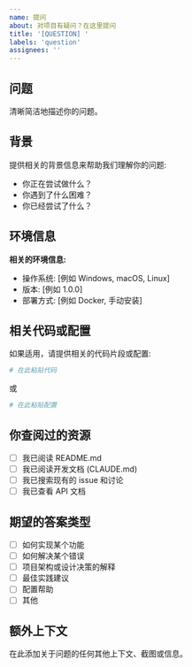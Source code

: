 ```yaml
---
name: 提问
about: 对项目有疑问？在这里提问
title: '[QUESTION] '
labels: 'question'
assignees: ''
---
```


## 问题

清晰简洁地描述你的问题。

## 背景

提供相关的背景信息来帮助我们理解你的问题:

- 你正在尝试做什么？
- 你遇到了什么困难？
- 你已经尝试了什么？

## 环境信息

**相关的环境信息:**
- 操作系统: [例如 Windows, macOS, Linux]
- 版本: [例如 1.0.0]
- 部署方式: [例如 Docker, 手动安装]

## 相关代码或配置

如果适用，请提供相关的代码片段或配置:

```python
# 在此粘贴代码
```

或

```yaml
# 在此粘贴配置
```

## 你查阅过的资源

- [ ] 我已阅读 README.md
- [ ] 我已阅读开发文档 (CLAUDE.md)
- [ ] 我已搜索现有的 issue 和讨论
- [ ] 我已查看 API 文档

## 期望的答案类型

- [ ] 如何实现某个功能
- [ ] 如何解决某个错误
- [ ] 项目架构或设计决策的解释
- [ ] 最佳实践建议
- [ ] 配置帮助
- [ ] 其他

## 额外上下文

在此添加关于问题的任何其他上下文、截图或信息。
